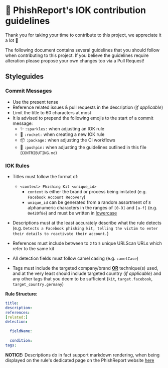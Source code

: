 # 🎣 PhishReport's IOK contribution guidelines

Thank you for taking your time to contribute to this project, we appreciate it a lot 🎉

The following document contains several guidelines that you should follow when contributing to this project. 
If you believe the guidelines require alteration please propose your own changes too via a Pull Request!

## Styleguides

### Commit Messages

- Use the present tense
- Reference related issues & pull requests in the description (*if applicable*)
- Limit the title to 60 characters at most
- It is advised to prepend the following emojis to the start of a commit message:
  - ✨ `:sparkles:` when adjusting an IOK rule
  - 🚀 `:rocket:` when creating a new IOK rule
  - 📦 `:package:` when adjusting the CI workflows
  - 📌 `:pushpin:` when adjusting the guidelines outlined in this file (`CONTRIBUTING.md`)

### IOK Rules

- Titles must follow the format of:
  - `<context> Phishing Kit <unique_id>`
    - `context` is either the brand or process being imitated (e.g. `Facebook Account Recovery`)
    - `unique_id` can be generated from a random assortment of `8` alphanumeric characters in the ranges of `[0-9]` and `[a-f]` (e.g. `0e420f8e`) and must be written in <ins>lowercase</ins>

- Descriptions must at the least accurately describe what the rule detects (e.g. `Detects a Facebook phishing kit, telling the victim to enter their details to reactivate their account.`)
- References must include between to `2` to `5` unique URLScan URLs which refer to the same kit
- All detection fields must follow camel casing (e.g. `camelCase`)
- Tags must include the targeted company/brand <ins>**OR**</ins> technique(s) used, and at the very least should include targeted country (*if applicable*) and any other tags that you deem to be sufficient (`kit`, `target.facebook`, `target_country.germany`)

**Rule Structure:**
```yaml
title: 
description: 
references:
[related:]
detection:
  
  fieldName:
  
  condition: 
tags:
```

**NOTICE:** Descriptions do in fact support markdown rendering, when being displayed on the rule's dedicated page on the PhishReport website [here](https://phish.report/IOK/indicators)
